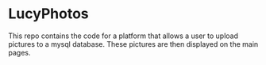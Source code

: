 # LucyPhotos
This repo contains the code for a platform that allows a user to upload pictures to a mysql database. These pictures are then displayed on the main pages.
